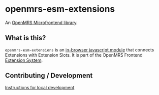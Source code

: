 # openmrs-esm-extensions

An [OpenMRS Microfrontend library](https://wiki.openmrs.org/display/projects/Frontend+-+SPA+and+Microfrontends).

## What is this?

`openmrs-esm-extensions` is an [in-browser javascript module](https://github.com/openmrs/openmrs-rfc-frontend/blob/master/text/0002-modules.md) that connects Extensions with Extension Slots. It is part of the OpenMRS Frontend [Extension System](https://github.com/openmrs/openmrs-rfc-frontend/pull/27/files).

## Contributing / Development

[Instructions for local development](https://wiki.openmrs.org/display/projects/Setup+local+development+environment+for+OpenMRS+SPA)
